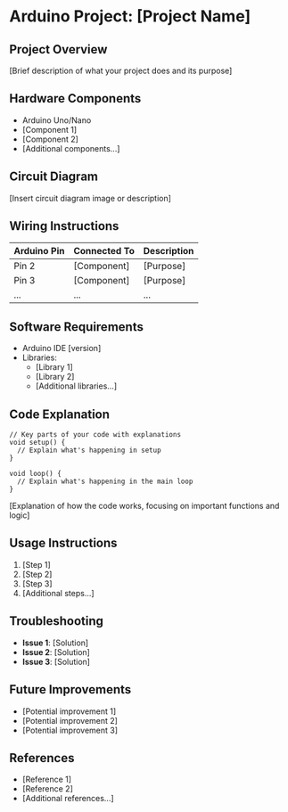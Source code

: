 # Arduino Project: [Project Name]

## Project Overview

[Brief description of what your project does and its purpose]

## Hardware Components

- Arduino Uno/Nano
- [Component 1]
- [Component 2]
- [Additional components...]

## Circuit Diagram

[Insert circuit diagram image or description]

## Wiring Instructions

| Arduino Pin | Connected To | Description |
|-------------|--------------|-------------|
| Pin 2       | [Component]  | [Purpose]   |
| Pin 3       | [Component]  | [Purpose]   |
| ...         | ...          | ...         |

## Software Requirements

- Arduino IDE [version]
- Libraries:
  - [Library 1]
  - [Library 2]
  - [Additional libraries...]

## Code Explanation

```arduino
// Key parts of your code with explanations
void setup() {
  // Explain what's happening in setup
}

void loop() {
  // Explain what's happening in the main loop
}
```

[Explanation of how the code works, focusing on important functions and logic]

## Usage Instructions

1. [Step 1]
2. [Step 2]
3. [Step 3]
4. [Additional steps...]

## Troubleshooting

- **Issue 1**: [Solution]
- **Issue 2**: [Solution]
- **Issue 3**: [Solution]

## Future Improvements

- [Potential improvement 1]
- [Potential improvement 2]
- [Potential improvement 3]

## References

- [Reference 1]
- [Reference 2]
- [Additional references...] 